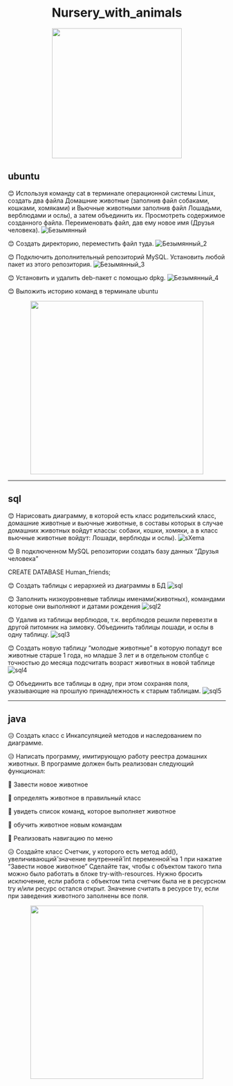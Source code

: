 <div id="header" align="center">
  
  # Nursery_with_animals

  <img src="https://media.giphy.com/media/tXL4FHPSnVJ0A/giphy.gif" width="300"/>
</div>

## ubuntu

:blush: Используя команду cat в терминале операционной системы Linux, создать
два файла Домашние животные (заполнив файл собаками, кошками,
хомяками) и Вьючные животными заполнив файл Лошадьми, верблюдами и
ослы), а затем объединить их. Просмотреть содержимое созданного файла.
Переименовать файл, дав ему новое имя (Друзья человека).
![Безымянный](https://github.com/TusyaSam/Nursery_with_animals/assets/114438495/77bc099f-0065-412a-88ac-aba43719d6f3)

:blush: Создать директорию, переместить файл туда.
![Безымянный_2](https://github.com/TusyaSam/Nursery_with_animals/assets/114438495/5e8f1eb1-723f-4b6f-9c38-7462005b83c6)

:blush: Подключить дополнительный репозиторий MySQL. Установить любой пакет
из этого репозитория.
![Безымянный_3](https://github.com/TusyaSam/Nursery_with_animals/assets/114438495/2a731eae-07d0-45dc-8f4f-b634dacccf2b)

:blush: Установить и удалить deb-пакет с помощью dpkg.
![Безымянный_4](https://github.com/TusyaSam/Nursery_with_animals/assets/114438495/e850584f-ff1f-4c5e-a0ee-2fee261087aa)

:blush: Выложить историю команд в терминале ubuntu
<div id="header" align="center">
  <img src="https://media.giphy.com/media/eg3f90cy2Mc6yVRWyR/giphy-downsized-large.gif" width="400"/>
</div>


---

## sql

:blush: Нарисовать диаграмму, в которой есть класс родительский класс, домашние
животные и вьючные животные, в составы которых в случае домашних
животных войдут классы: собаки, кошки, хомяки, а в класс вьючные животные
войдут: Лошади, верблюды и ослы).
![sXema](https://github.com/TusyaSam/Nursery_with_animals/assets/114438495/441f803a-38b5-4afb-bc0d-9294be87b99b)

:blush: В подключенном MySQL репозитории создать базу данных “Друзья
человека”

CREATE DATABASE Human_friends;

:blush: Создать таблицы с иерархией из диаграммы в БД
![sql](https://github.com/TusyaSam/Nursery_with_animals/assets/114438495/f0991624-5341-4fc3-8492-bf3e660655d3)

:blush: Заполнить низкоуровневые таблицы именами(животных), командами
которые они выполняют и датами рождения
![sql2](https://github.com/TusyaSam/Nursery_with_animals/assets/114438495/5c724978-5826-40bd-9577-3594ad105fbc)

:blush: Удалив из таблицы верблюдов, т.к. верблюдов решили перевезти в другой
питомник на зимовку. Объединить таблицы лошади, и ослы в одну таблицу.
![sql3](https://github.com/TusyaSam/Nursery_with_animals/assets/114438495/0aad0748-8923-4876-acbf-aee22c1574b2)

:blush: Создать новую таблицу “молодые животные” в которую попадут все
животные старше 1 года, но младше 3 лет и в отдельном столбце с точностью
до месяца подсчитать возраст животных в новой таблице
![sql4](https://github.com/TusyaSam/Nursery_with_animals/assets/114438495/564fbefa-9972-443b-83cc-33e654fc24a5)

:blush: Объединить все таблицы в одну, при этом сохраняя поля, указывающие на
прошлую принадлежность к старым таблицам.
![sql5](https://github.com/TusyaSam/Nursery_with_animals/assets/114438495/975a6adb-7c11-4423-9044-676103dc164e)

---

## java

:disappointed_relieved: Создать класс с Инкапсуляцией методов и наследованием по диаграмме.

:disappointed_relieved: Написать программу, имитирующую работу реестра домашних животных.
В программе должен быть реализован следующий функционал:

:broccoli: Завести новое животное

:broccoli: определять животное в правильный класс

:broccoli: увидеть список команд, которое выполняет животное

:broccoli: обучить животное новым командам

:broccoli: Реализовать навигацию по меню


:disappointed_relieved: Создайте класс Счетчик, у которого есть метод add(), увеличивающий̆
значение внутренней̆  int переменной̆ на 1 при нажатие “Завести новое
животное” Сделайте так, чтобы с объектом такого типа можно было работать в
блоке try-with-resources. Нужно бросить исключение, если работа с объектом
типа счетчик была не в ресурсном try и/или ресурс остался открыт. Значение
считать в ресурсе try, если при заведения животного заполнены все поля.

<div id="header" align="center">
  <img src="https://media.giphy.com/media/gfsQffBnuc6e096brx/giphy.gif" width="400"/>
</div>
